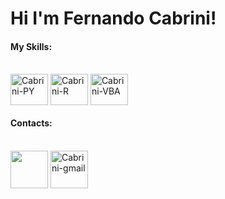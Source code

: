 <h1>Hi I'm Fernando Cabrini!</h1>

#### My Skills:
<div style="display: inline_block"><br>
  <img align="center" alt="Cabrini-PY" height="50" width="60" src="https://cdn.jsdelivr.net/gh/devicons/devicon@latest/icons/python/python-original.svg" />
  <img align="center" alt="Cabrini-R" height="50" width="60" src="https://cdn.jsdelivr.net/gh/devicons/devicon@latest/icons/r/r-original.svg" />
  <img align="center" alt="Cabrini-VBA" height="50" width="60" src="https://cdn.jsdelivr.net/gh/devicons/devicon@latest/icons/visualbasic/visualbasic-original.svg" />        
</div>

#### Contacts:
<div style="display: inline_block"><br>
  <a href="https://www.linkedin.com/in/fernando-cabrini" target="_blank"><img align="center"  height="60" width="60" src="https://github.com/carolbarbosa101/carolbarbosa101/assets/44561610/bc26a6f8-f0d3-4f15-82e1-55680c48f269"></a>
  <a href="mailto:contato.lfercabrini@gmail.com"> <img align="center" alt="Cabrini-gmail" height="60" width="60" src="https://github.com/carolbarbosa101/carolbarbosa101/assets/44561610/2856fdde-3200-4398-8290-a0e45d3a35a0"> </a>
</div>
